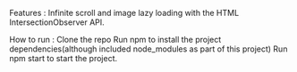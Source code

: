 Features : Infinite scroll and image lazy loading with the HTML IntersectionObserver API.

How to run : 
Clone the repo
Run npm to install the project dependencies(although included node_modules as part of this project)
Run npm start to start the project.
